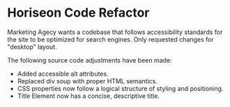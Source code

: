 # Horiseon Code Refactor

Marketing Agecy wants a codebase that follows accessibility standards for the site to be optimized for search engines. Only requested changes for "desktop" layout.

The following source code adjustments have been made:

- Added accessible alt attributes.
- Replaced div soup with proper HTML semantics.
- CSS properties now follow a logical structure of styling and positioning.
- Title Element now has a concise, descriptive title.
